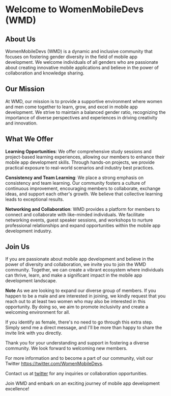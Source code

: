 # Welcome to WomenMobileDevs (WMD)

## About Us
WomenMobileDevs (WMD) is a dynamic and inclusive community that focuses on fostering gender diversity in the field of mobile app development. We welcome individuals of all genders who are passionate about creating innovative mobile applications and believe in the power of collaboration and knowledge sharing.

## Our Mission
At WMD, our mission is to provide a supportive environment where women and men come together to learn, grow, and excel in mobile app development. We strive to maintain a balanced gender ratio, recognizing the importance of diverse perspectives and experiences in driving creativity and innovation.


## What We Offer

**Learning Opportunities**: We offer comprehensive study sessions and project-based learning experiences, allowing our members to enhance their mobile app development skills. Through hands-on projects, we provide practical exposure to real-world scenarios and industry best practices.

**Consistency and Team Learning**: We place a strong emphasis on consistency and team learning. Our community fosters a culture of continuous improvement, encouraging members to collaborate, exchange ideas, and support each other's growth. We believe that collective learning leads to exceptional results.

**Networking and Collaboration**: WMD provides a platform for members to connect and collaborate with like-minded individuals. We facilitate networking events, guest speaker sessions, and workshops to nurture professional relationships and expand opportunities within the mobile app development industry.

## Join Us
If you are passionate about mobile app development and believe in the power of diversity and collaboration, we invite you to join the WMD community. Together, we can create a vibrant ecosystem where individuals can thrive, learn, and make a significant impact in the mobile app development landscape.

**Note**
 As we are looking to expand our diverse group of members. If you happen to be a male and are interested in joining, we kindly request that you reach out to at least two women who may also be interested in this opportunity. By doing so, we aim to promote inclusivity and create a welcoming environment for all.

If you identify as female, there's no need to go through this extra step. Simply send me a direct message, and I'll be more than happy to share the invite link with you directly.

Thank you for your understanding and support in fostering a diverse community. We look forward to welcoming new members.

For more information and to become a part of our community, visit our Twitter https://twitter.com/WomenMobileDevs.

Contact us at [twitter](https://twitter.com/WomenMobileDevs) for any inquiries or collaboration opportunities.

Join WMD and embark on an exciting journey of mobile app development excellence!












